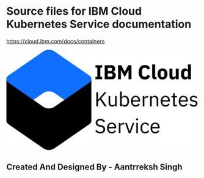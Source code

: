 # Source files for IBM Cloud Kubernetes Service documentation

https://cloud.ibm.com/docs/containers

![IBM Cloud Kubernetes Service logo](images/logo-ibm-cloud-kubernetes-service-light.svg)

## Created And Designed By - Aantrreksh Singh
